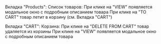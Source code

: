 Вкладка "Products":
    Список товаров:
        При клике на "VIEW" появляется модальное окно с подробным описанием товара
        При клике на "TO CART" товар летит в корзину (см. Вкладка "CART")

Вкладка "CART":
    Корзина:
        При клике на "DELETE FROM CART" товар удаляется из корзины
        При клике на "VIEW" появляется модальное окно с подробным описанием товара
